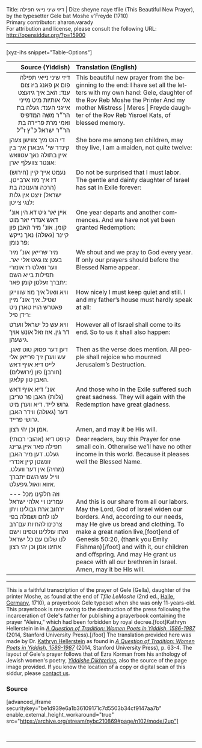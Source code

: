 <html>
<head></head>
<body>
Title: דיזי שיני נייאי תפילה | Dize sheyne naye tfile (This Beautiful New Prayer), by the typesetter Gele bat Moshe v'Freyde (1710)<br />
Primary contributor: aharon.varady<br />
For attribution and license, please consult the following URL: <a href="http://opensiddur.org/?p=15900">http://opensiddur.org/?p=15900</a>
<p />
<hr />

[xyz-ihs snippet="Table-Options"]<table style="margin-left: auto; margin-right: auto;" class="draggable">
<thead><tr><th id="x" style="text-align: right;">Source (Yiddish)</th><th style="text-align: left;">Translation (English)</th></tr></thead>
<tbody>
<tr><td style="vertical-align:top;">
<div class="yiddish" lang="yi" style="text-align: right;">
דיזי שיני נייאי תפילה פום אן פאנג ביז צום ענד:
האב איך גיזעצט אלי אותיות מיט מייני אייגני הענד:
געלה בת הר״ר משה המדפיס
ואמי מרת פריירה בת הר״ר ישראל כ״ץ ז״ל
</span></div></td>

<td style="vertical-align:top;"><div class="english" lang="en">
This beautiful new prayer from the beginning to the end:
I have set all the letters with my own hand:
Gele, daughter of the Rov Reb Moshe the Printer 
And my mother Mistress | Meres | Freyde daughter of the Rov Reb Yisroel Kats, of blessed memory.
</div></td></tr>


<tr><td style="vertical-align:top;">
<div class="yiddish" lang="yi">
די הוט מיך צווישן צעהן קינדר שי׳ גיבארן
איך בין איין בתולה נאך עטוואש אונטר צוועלף יארן:
</span></div></td>

<td style="vertical-align:top;"><div class="english" lang="en">
She bore me among ten children, may they live,
I am a maiden, not quite twelve:
</div></td></tr>


<tr><td style="vertical-align:top;">
<div class="yiddish" lang="yi">
נעמט אייך קיין (חירוש) דז איך מוז ארבייטן.
(הרכה והענוכה בת ישראל) זיצט אין גלות לנגי צייטן:
</span></div></td>

<td style="vertical-align:top;"><div class="english" lang="en">
Do not be surprised that I must labor.
The gentle and dainty daughter of Israel has sat in Exile forever:
</div></td></tr>


<tr><td style="vertical-align:top;">
<div class="yiddish" lang="yi">
איין יאר גיט דא הין אונ׳ דאש אנדרי יאר מוט קומן.
אונ׳ מיר האבן פון קיינר (גאולה) נאך נייקש פר נומן:
</span></div></td>

<td style="vertical-align:top;"><div class="english" lang="en">
One year departs and another commences.
And we have not yet been granted Redemption:
</div></td></tr>


<tr><td style="vertical-align:top;">
<div class="yiddish" lang="yi">
מיר שרייאן אונ׳ מיר בעטן צו גאט אלי יאר.
ווער וואלט רז אונזרי תפילות בייא השם יתברך זעלטן קומן פאר:
</span></div></td>

<td style="vertical-align:top;"><div class="english" lang="en">
We shout and we pray to God every year.
If only our prayers should before the Blessed Name appear.
</div></td></tr>


<tr><td style="vertical-align:top;">
<div class="yiddish" lang="yi">
וויא וואול איך מוז שוווייגן שטיל.
איך אונ׳ מיין פאטרש הויז טארן ניט רידן פיל:
</span></div></td>

<td style="vertical-align:top;"><div class="english" lang="en">
How nicely I must keep quiet and still.
I and my father’s house must hardly speak at all:
</div></td></tr>


<tr><td style="vertical-align:top;">
<div class="yiddish" lang="yi">
וויא עש כל ישראל ווערט דר גין.
אזו זאל אונש אויך גישעהן.
</span></div></td>

<td style="vertical-align:top;"><div class="english" lang="en">
However all of Israel shall come to its end.
So to us it shall also happen:
</div></td></tr>


<tr><td style="vertical-align:top;">
<div class="yiddish" lang="yi">
דען דער פסוק טוט זאגן.
עש ווערן זיך פרייאן אלי לייט דיא אויף דאש (חורבן) פון (ירושלים) האבן טון קלאגן.
</span></div></td>

<td style="vertical-align:top;"><div class="english" lang="en">
Then as the verse does mention.
All people shall rejoice who mourned Jerusalem’s Destruction.
</div></td></tr>


<tr><td style="vertical-align:top;">
<div class="yiddish" lang="yi">
אונ׳ דיא אויף דאש (גלות) האבן פר טריבן גרוש לייד.
דיא ווערן מיט דער (גאולה) ווידר האבן גרושי פרייד.
</span></div></td>

<td style="vertical-align:top;"><div class="english" lang="en">
And those who in the Exile suffered such great sadness.
They will again with the Redemption have great gladness.
</div></td></tr>


<tr><td style="vertical-align:top;">
<div class="yiddish" lang="yi">
אמן וכן יהי רצון.
</span></div></td>

<td style="vertical-align:top;"><div class="english" lang="en">
Amen, and may it be His will.
</div></td></tr>


<tr><td style="vertical-align:top;">
<div class="yiddish" lang="yi">
(אהובי רבותי) קויפט דיא תפילה פאר איין גרינג געלט.
דען מיר האבן זונשטן קיין אנדרי (מחיה) אין דער וועלט.
ווייל עש השם יתברך אזוא וואול גיפעלט.
</span></div></td>

<td style="vertical-align:top;"><div class="english" lang="en">
Dear readers, buy this Prayer for one small coin.
Otherwise we’ll have no other income in this world.
Because it pleases well the Blessed Name.
</div></td></tr>


<tr><td style="vertical-align:top;">
<div class="liturgy" lang="he">
---
וזה חלקינו מכל עמרינו׃
 ויי אלהי ישראל ירחוב ארת גבולינו׃
 ויתן לנו לחם ושמלה בפי צרכינו׃
 להחיות עם־רב ואתו עוללינו וטפינו׃
 וישם לנו שלום עם כל ישראל אחינו׃ 
אמן וכן יהי רצון׃
</span></div></td>

<td style="vertical-align:top;"><div class="english" lang="en">
&nbsp;<br />
And this is our share from all our labors. 
May the Lord, God of Israel widen our borders. 
And, according to our needs, may He give us bread and clothing. 
To make a great nation live,[foot]end of Genesis 50:20, (thank you Emily Fishman)[/foot] and with it, our children and offspring. 
And may He grant us peace with all our brethren in Israel. 
Amen, may it be His will.
</div></td>
</tr>
</tbody></table>

<hr />

This is a faithful transcription of the prayer of Gele (Gella), daughter of the printer Moshe, as found at the end of <em>Tfile LeMoshe</em> (2nd ed., <a href="https://en.wikipedia.org/wiki/Halle_(Saale)">Halle, Germany</a>, 1710), a prayerbook Gele typeset when she was only 11-years-old. This prayerbook is rare owing to the destruction of the press following the incarceration of Gele's father for publishing a prayerbook containing the prayer "Aleinu," which had been forbidden by royal decree.[foot]Kathryn Hellerstein in in <a href="https://books.google.com/books?id=XvKyAwAAQBAJ&lpg=PP1&pg=PA66#v=onepage&q&f=false"><em>A Question of Tradition: Women Poets in Yiddish, 1586-1987</em></a> (2014, Stanford University Press).[/foot] The translation provided here was made by Dr. <a href="https://ccat.sas.upenn.edu/jwst/people/kathryn-hellerstein">Kathryn Hellerstein</a> as found in <a href="https://books.google.com/books?id=XvKyAwAAQBAJ&lpg=PP1&pg=PA63#v=onepage&q&f=false"><em>A Question of Tradition: Women Poets in Yiddish, 1586-1987</em></a> (2014, Stanford University Press), p. 63-4. The layout of Gele's prayer follows that of Ezra Korman from his anthology of Jewish women's poetry, <a href="https://archive.org/stream/nybc210869#page/n102/mode/2up"><em>Yiddishe Dikhterins</em></a>, also the source of the page image provided. If you know the location of a copy or digital scan of this siddur, please <a href="https://opensiddur.org/contact/">contact us</a>.

<h3>Source</h3>

[advanced_iframe securitykey="be1d939e6a1b36109171c7d5503b34cf9147aa7b" enable_external_height_workaround="true" src="https://archive.org/stream/nybc210869#page/n102/mode/2up"]

&nbsp;

<hr />

&nbsp;
</body>
</html>